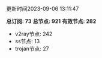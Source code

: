 更新时间2023-09-06 13:11:47

**总订阅: 73**
**总节点: 921**
**有效节点: 282**
- v2ray节点: 242
- ss节点: 13
- trojan节点: 27
